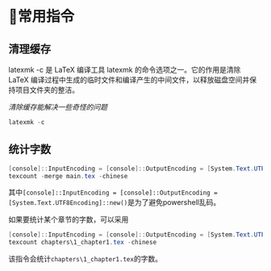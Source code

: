 # 🍖常用指令

## 清理缓存

latexmk -c 是 LaTeX 编译工具 latexmk 的命令选项之一。它的作用是清除 LaTeX 编译过程中生成的临时文件和编译产生的中间文件，以释放磁盘空间并保持项目文件夹的整洁。

_清除缓存能解决一些奇怪的问题_

```powershell
latexmk -c
```

## 统计字数

```powershell
[console]::InputEncoding = [console]::OutputEncoding = [System.Text.UTF8Encoding]::new()
texcount -merge main.tex -chinese
```

其中`[console]::InputEncoding = [console]::OutputEncoding = [System.Text.UTF8Encoding]::new()`是为了避免powershell乱码。

如果要统计某个章节的字数，可以采用

```powershell
[console]::InputEncoding = [console]::OutputEncoding = [System.Text.UTF8Encoding]::new()
texcount chapters\1_chapter1.tex -chinese
```

该指令会统计`chapters\1_chapter1.tex`的字数。
